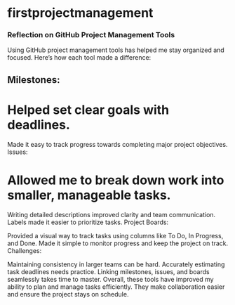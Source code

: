 # firstprojectmanagement
### Reflection on GitHub Project Management Tools
Using GitHub project management tools has helped me stay organized and focused. Here’s how each tool made a difference:

## Milestones:

# Helped set clear goals with deadlines.
Made it easy to track progress towards completing major project objectives.
Issues:

# Allowed me to break down work into smaller, manageable tasks.
Writing detailed descriptions improved clarity and team communication.
Labels made it easier to prioritize tasks.
Project Boards:

Provided a visual way to track tasks using columns like To Do, In Progress, and Done.
Made it simple to monitor progress and keep the project on track.
Challenges:

Maintaining consistency in larger teams can be hard.
Accurately estimating task deadlines needs practice.
Linking milestones, issues, and boards seamlessly takes time to master.
Overall, these tools have improved my ability to plan and manage tasks efficiently. They make collaboration easier and ensure the project stays on schedule.
